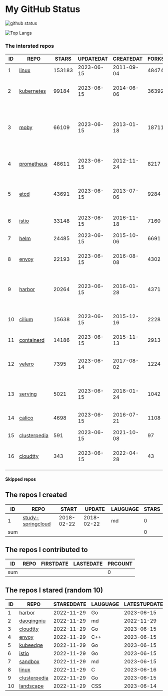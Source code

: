 # My GitHub Status

<img src="https://github-readme-stats-1.yihong0618.vercel.app/api?username=daoqingniu&show_icons=true&&&hide_title=true&count_private=true" alt="github status" />

![Top Langs](https://github-readme-stats-1.yihong0618.vercel.app/api/top-langs/?username=daoqingniu&layout=compact)

<!--START_SECTION:github_repos-->
### The intersted repos
| ID |                              REPO                               | STARS  | UPDATEDAT  | CREATEDAT  | FORKSCOUNT |                                              DESCRIPTIONS                                              |
|----|-----------------------------------------------------------------|--------|------------|------------|------------|--------------------------------------------------------------------------------------------------------|
|  1 | [linux](https://github.com/torvalds/linux)                      | 153183 | 2023-06-15 | 2011-09-04 |      48474 | Linux kernel source tree                                                                               |
|  2 | [kubernetes](https://github.com/kubernetes/kubernetes)          |  99184 | 2023-06-15 | 2014-06-06 |      36392 | Production-Grade Container Scheduling and Management                                                   |
|  3 | [moby](https://github.com/moby/moby)                            |  66109 | 2023-06-15 | 2013-01-18 |      18711 | Moby Project - a collaborative project for the container ecosystem to assemble container-based systems |
|  4 | [prometheus](https://github.com/prometheus/prometheus)          |  48611 | 2023-06-15 | 2012-11-24 |       8217 | The Prometheus monitoring system and time series database.                                             |
|  5 | [etcd](https://github.com/etcd-io/etcd)                         |  43691 | 2023-06-15 | 2013-07-06 |       9284 | Distributed reliable key-value store for the most critical data of a distributed system                |
|  6 | [istio](https://github.com/istio/istio)                         |  33148 | 2023-06-15 | 2016-11-18 |       7160 | Connect, secure, control, and observe services.                                                        |
|  7 | [helm](https://github.com/helm/helm)                            |  24485 | 2023-06-15 | 2015-10-06 |       6691 | The Kubernetes Package Manager                                                                         |
|  8 | [envoy](https://github.com/envoyproxy/envoy)                    |  22193 | 2023-06-15 | 2016-08-08 |       4302 | Cloud-native high-performance edge/middle/service proxy                                                |
|  9 | [harbor](https://github.com/goharbor/harbor)                    |  20264 | 2023-06-15 | 2016-01-28 |       4371 | An open source trusted cloud native registry project that stores, signs, and scans content.            |
| 10 | [cilium](https://github.com/cilium/cilium)                      |  15638 | 2023-06-15 | 2015-12-16 |       2228 | eBPF-based Networking, Security, and Observability                                                     |
| 11 | [containerd](https://github.com/containerd/containerd)          |  14186 | 2023-06-15 | 2015-11-13 |       2913 | An open and reliable container runtime                                                                 |
| 12 | [velero](https://github.com/vmware-tanzu/velero)                |   7395 | 2023-06-14 | 2017-08-02 |       1224 | Backup and migrate Kubernetes applications and their persistent volumes                                |
| 13 | [serving](https://github.com/knative/serving)                   |   5021 | 2023-06-15 | 2018-01-24 |       1042 | Kubernetes-based, scale-to-zero, request-driven compute                                                |
| 14 | [calico](https://github.com/projectcalico/calico)               |   4698 | 2023-06-15 | 2016-07-21 |       1108 | Cloud native networking and network security                                                           |
| 15 | [clusterpedia](https://github.com/clusterpedia-io/clusterpedia) |    591 | 2023-06-15 | 2021-10-08 |         97 | The Encyclopedia of Kubernetes clusters                                                                |
| 16 | [cloudtty](https://github.com/cloudtty/cloudtty)                |    343 | 2023-06-15 | 2022-04-28 |         43 | A Friendly Kubernetes CloudShell (Web Terminal) !                                                      |



#### Skipped repos
<!--END_SECTION:github_repos-->

<!--START_SECTION:my_github-->
## The repos I created
| ID  |                                 REPO                                 |   START    |   UPDATE   | LAUGUAGE | STARS |
|-----|----------------------------------------------------------------------|------------|------------|----------|-------|
|   1 | [study-springcloud](https://github.com/daoqingniu/study-springcloud) | 2018-02-22 | 2018-02-22 | md       |     0 |
| sum |                                                                      |            |            |          |     0 |

## The repos I contributed to
| ID  | REPO | FIRSTDATE | LASTEDATE | PRCOUNT |
|-----|------|-----------|-----------|---------|
| sum |      |           |           |       0 |

## The repos I stared (random 10)
| ID |                              REPO                               | STAREDDATE | LAUGUAGE | LATESTUPDATE |
|----|-----------------------------------------------------------------|------------|----------|--------------|
|  1 | [harbor](https://github.com/goharbor/harbor)                    | 2022-11-29 | Go       | 2023-06-15   |
|  2 | [daoqingniu](https://github.com/daoqingniu/daoqingniu)          | 2022-11-29 | md       | 2022-11-29   |
|  3 | [cloudtty](https://github.com/cloudtty/cloudtty)                | 2022-11-29 | Go       | 2023-06-15   |
|  4 | [envoy](https://github.com/envoyproxy/envoy)                    | 2022-11-29 | C++      | 2023-06-15   |
|  5 | [kubeedge](https://github.com/kubeedge/kubeedge)                | 2022-11-29 | Go       | 2023-06-15   |
|  6 | [istio](https://github.com/istio/istio)                         | 2022-11-29 | Go       | 2023-06-15   |
|  7 | [sandbox](https://github.com/cncf/sandbox)                      | 2022-11-29 | md       | 2023-06-15   |
|  8 | [linux](https://github.com/torvalds/linux)                      | 2022-11-29 | C        | 2023-06-16   |
|  9 | [clusterpedia](https://github.com/clusterpedia-io/clusterpedia) | 2022-11-29 | Go       | 2023-06-15   |
| 10 | [landscape](https://github.com/cncf/landscape)                  | 2022-11-29 | CSS      | 2023-06-14   |

<!--END_SECTION:my_github-->
